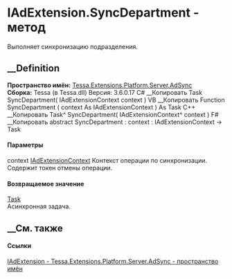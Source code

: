 # IAdExtension.SyncDepartment - метод
Выполняет синхронизацию подразделения.
##  __Definition
 **Пространство имён:**
[Tessa.Extensions.Platform.Server.AdSync](N_Tessa_Extensions_Platform_Server_AdSync.htm)  
 **Сборка:** Tessa (в Tessa.dll) Версия: 3.6.0.17
C# __Копировать
     Task SyncDepartment(
    	IAdExtensionContext context
    )
VB __Копировать
     Function SyncDepartment ( 
    	context As IAdExtensionContext
    ) As Task
C++ __Копировать
    Task^ SyncDepartment(
    	IAdExtensionContext^ context
    )
F# __Копировать
     abstract SyncDepartment : 
            context : IAdExtensionContext -> Task 
#### Параметры
context
[IAdExtensionContext](T_Tessa_Extensions_Platform_Server_AdSync_IAdExtensionContext.htm)
    Контекст операции по синхронизации. Содержит токен отмены операции.
#### Возвращаемое значение
[Task](https://learn.microsoft.com/dotnet/api/system.threading.tasks.task)  
Асинхронная задача.
##  __См. также
#### Ссылки
[IAdExtension - ](T_Tessa_Extensions_Platform_Server_AdSync_IAdExtension.htm)
[Tessa.Extensions.Platform.Server.AdSync - пространство
имён](N_Tessa_Extensions_Platform_Server_AdSync.htm)
